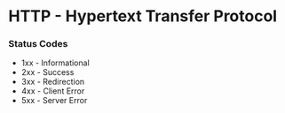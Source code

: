 # **HTTP - Hypertext Transfer Protocol** 

### **Status Codes**

* 1xx - Informational
* 2xx - Success
* 3xx - Redirection
* 4xx - Client Error
* 5xx - Server Error

